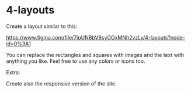 # 4-layouts

Create a layout similar to this:

https://www.figma.com/file/7ipUNBbV9syOOxMNh2vzLy/4-layouts?node-id=0%3A1

You can replace the rectangles and squares with images and the text with anything you like. Feel free to use any colors or icons too.

Extra:

Create also the responsive version of the site.

